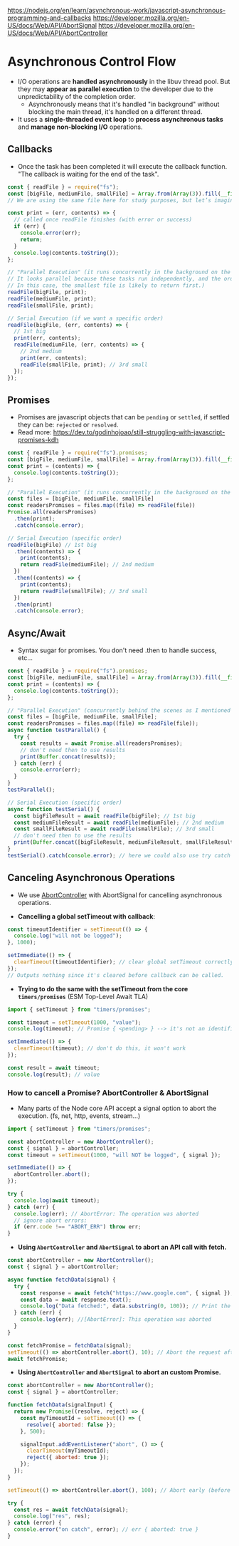 https://nodejs.org/en/learn/asynchronous-work/javascript-asynchronous-programming-and-callbacks
https://developer.mozilla.org/en-US/docs/Web/API/AbortSignal
https://developer.mozilla.org/en-US/docs/Web/API/AbortController

# Asynchronous Control Flow

- I/O operations are **handled asynchronously** in the libuv thread pool. But they may **appear as parallel execution** to the developer due to the unpredictability of the completion order.
  - Asynchronously means that it's handled "in background" without blocking the main thread, it's handled on a different thread.
- It uses a **single-threaded event loop** to **process asynchronous tasks** and **manage non-blocking I/O** operations.

## Callbacks

- Once the task has been completed it will execute the callback function. "The callback is waiting for the end of the task".

```javascript
const { readFile } = require("fs");
const [bigFile, mediumFile, smallFile] = Array.from(Array(3)).fill(__filename); // __filename: current file path
// We are using the same file here for study purposes, but let’s imagine these are different files of varying sizes.

const print = (err, contents) => {
  // called once readFile finishes (with error or success)
  if (err) {
    console.error(err);
    return;
  }
  console.log(contents.toString());
};

// "Parallel Execution" (it runs concurrently in the background on the libuv thread pool.
// It looks parallel because these tasks run independently, and the order of completion is unpredictable.
// In this case, the smallest file is likely to return first.)
readFile(bigFile, print);
readFile(mediumFile, print);
readFile(smallFile, print);

// Serial Execution (if we want a specific order)
readFile(bigFile, (err, contents) => {
  // 1st big
  print(err, contents);
  readFile(mediumFile, (err, contents) => {
    // 2nd medium
    print(err, contents);
    readFile(smallFile, print); // 3rd small
  });
});
```

## Promises

- Promises are javascript objects that can be `pending` or `settled`, if settled they can be: `rejected` or `resolved`.
- Read more: https://dev.to/godinhojoao/still-struggling-with-javascript-promises-kdh

```javascript
const { readFile } = require("fs").promises;
const [bigFile, mediumFile, smallFile] = Array.from(Array(3)).fill(__filename); // __filename: current file path
const print = (contents) => {
  console.log(contents.toString());
};

// "Parallel Execution" (it runs concurrently in the background on the libuv thread pool, but looks parallel on js)
const files = [bigFile, mediumFile, smallFile]
const readersPromises = files.map((file) => readFile(file))
Promise.all(readersPromises)
  .then(print);
  .catch(console.error);

// Serial Execution (specific order)
readFile(bigFile) // 1st big
  .then((contents) => {
    print(contents);
    return readFile(mediumFile); // 2nd medium
  })
  .then((contents) => {
    print(contents);
    return readFile(smallFile); // 3rd small
  })
  .then(print)
  .catch(console.error);
```

## Async/Await

- Syntax sugar for promises. You don't need .then to handle success, etc...

```javascript
const { readFile } = require("fs").promises;
const [bigFile, mediumFile, smallFile] = Array.from(Array(3)).fill(__filename); // __filename: current file path
const print = (contents) => {
  console.log(contents.toString());
};

// "Parallel Execution" (concurrently behind the scenes as I mentioned before)
const files = [bigFile, mediumFile, smallFile];
const readersPromises = files.map((file) => readFile(file));
async function testParallel() {
  try {
    const results = await Promise.all(readersPromises);
    // don't need then to use results
    print(Buffer.concat(results));
  } catch (err) {
    console.error(err);
  }
}
testParallel();

// Serial Execution (specific order)
async function testSerial() {
  const bigFileResult = await readFile(bigFile); // 1st big
  const mediumFileResult = await readFile(mediumFile); // 2nd medium
  const smallFileResult = await readFile(smallFile); // 3rd small
  // don't need then to use the results
  print(Buffer.concat([bigFileResult, mediumFileResult, smallFileResult]));
}
testSerial().catch(console.error); // here we could also use try catch blocks inside the async function, but for study purposes I'm using .catch here
```

## Canceling Asynchronous Operations

- We use [AbortController](https://developer.mozilla.org/en-US/docs/Web/API/AbortController) with AbortSignal for cancelling asynchronous operations.

- **Cancelling a global setTimeout with callback**:

```javascript
const timeoutIdentifier = setTimeout(() => {
  console.log("will not be logged");
}, 1000);

setImmediate(() => {
  clearTimeout(timeoutIdentifier); // clear global setTimeout correctly
});
// Outputs nothing since it's cleared before callback can be called.
```

- **Trying to do the same with the setTimeout from the core `timers/promises`** (ESM Top-Level Await TLA)

```javascript
import { setTimeout } from "timers/promises";

const timeout = setTimeout(1000, "value");
console.log(timeout); // Promise { <pending> } --> it's not an identifier anymore, but a Promise

setImmediate(() => {
  clearTimeout(timeout); // don't do this, it won't work
});

const result = await timeout;
console.log(result); // value
```

### How to cancell a Promise? AbortController & AbortSignal

- Many parts of the Node core API accept a signal option to abort the execution. (fs, net, http, events, stream...)

```javascript
import { setTimeout } from "timers/promises";

const abortController = new AbortController();
const { signal } = abortController;
const timeout = setTimeout(1000, "will NOT be logged", { signal });

setImmediate(() => {
  abortController.abort();
});

try {
  console.log(await timeout);
} catch (err) {
  console.log(err); // AbortError: The operation was aborted
  // ignore abort errors:
  if (err.code !== "ABORT_ERR") throw err;
}
```

- **Using `AbortController` and `AbortSignal` to abort an API call with fetch.**

```javascript
const abortController = new AbortController();
const { signal } = abortController;

async function fetchData(signal) {
  try {
    const response = await fetch("https://www.google.com", { signal });
    const data = await response.text();
    console.log("Data fetched:", data.substring(0, 100)); // Print the first 100 chars
  } catch (err) {
    console.log(err); //[AbortError]: This operation was aborted
  }
}

const fetchPromise = fetchData(signal);
setTimeout(() => abortController.abort(), 10); // Abort the request after 10ms
await fetchPromise;
```

- **Using `AbortController` and `AbortSignal` to abort an custom Promise.**

```javascript
const abortController = new AbortController();
const { signal } = abortController;

function fetchData(signalInput) {
  return new Promise((resolve, reject) => {
    const myTimeoutId = setTimeout(() => {
      resolve({ aborted: false });
    }, 500);

    signalInput.addEventListener("abort", () => {
      clearTimeout(myTimeoutId);
      reject({ aborted: true });
    });
  });
}

setTimeout(() => abortController.abort(), 100); // Abort early (before timeout)

try {
  const res = await fetchData(signal);
  console.log("res", res);
} catch (error) {
  console.error("on catch", error); // err { aborted: true }
}
```
